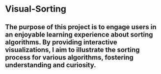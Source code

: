 # Visual-Sorting

## The purpose of this project is to engage users in an enjoyable learning experience about sorting algorithms. By providing interactive visualizations, I aim to illustrate the sorting process for various algorithms, fostering understanding and curiosity.